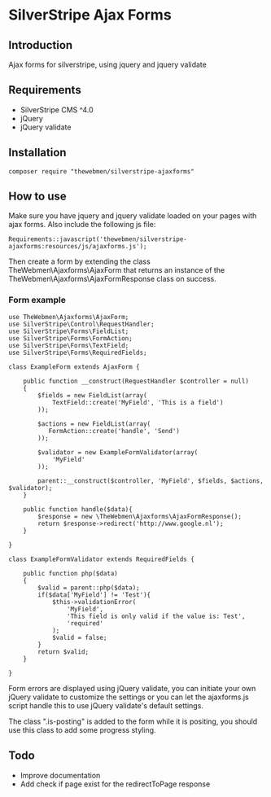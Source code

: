# SilverStripe Ajax Forms

## Introduction

Ajax forms for silverstripe, using jquery and jquery validate

## Requirements

* SilverStripe CMS ^4.0
* jQuery
* jQuery validate

## Installation

```
composer require "thewebmen/silverstripe-ajaxforms"
```

## How to use
Make sure you have jquery and jquery validate loaded on your pages with ajax forms.
Also include the following js file:
```
Requirements::javascript('thewebmen/silverstripe-ajaxforms:resources/js/ajaxforms.js');
```
Then create a form by extending the class TheWebmen\Ajaxforms\AjaxForm that returns an instance of the TheWebmen\Ajaxforms\AjaxFormResponse class on success.
### Form example
```
use TheWebmen\Ajaxforms\AjaxForm;
use SilverStripe\Control\RequestHandler;
use SilverStripe\Forms\FieldList;
use SilverStripe\Forms\FormAction;
use SilverStripe\Forms\TextField;
use SilverStripe\Forms\RequiredFields;

class ExampleForm extends AjaxForm {

    public function __construct(RequestHandler $controller = null)
    {
        $fields = new FieldList(array(
            TextField::create('MyField', 'This is a field')
        ));

        $actions = new FieldList(array(
           FormAction::create('handle', 'Send')
        ));

        $validator = new ExampleFormValidator(array(
            'MyField'
        ));

        parent::__construct($controller, 'MyField', $fields, $actions, $validator);
    }

    public function handle($data){
        $response = new \TheWebmen\Ajaxforms\AjaxFormResponse();
        return $response->redirect('http://www.google.nl');
    }

}

class ExampleFormValidator extends RequiredFields {

    public function php($data)
    {
        $valid = parent::php($data);
        if($data['MyField'] != 'Test'){
            $this->validationError(
                'MyField',
                'This field is only valid if the value is: Test',
                'required'
            );
            $valid = false;
        }
        return $valid;
    }

}
```
Form errors are displayed using jQuery validate, you can initiate your own jQuery validate to customize the settings or you can let the ajaxforms.js script handle this to use jQuery validate's default settings.

The class ".is-posting" is added to the form while it is positing, you should use this class to add some progress styling.

## Todo
* Improve documentation
* Add check if page exist for the redirectToPage response
